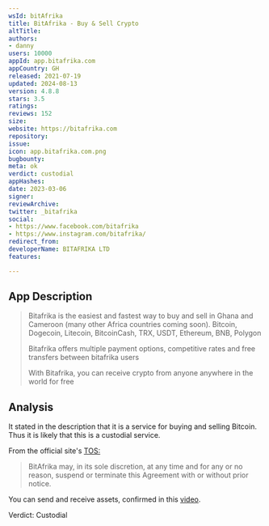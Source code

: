 ```yaml
---
wsId: bitAfrika
title: BitAfrika - Buy & Sell Crypto
altTitle: 
authors:
- danny
users: 10000
appId: app.bitafrika.com
appCountry: GH
released: 2021-07-19
updated: 2024-08-13
version: 4.8.8
stars: 3.5
ratings: 
reviews: 152
size: 
website: https://bitafrika.com
repository: 
issue: 
icon: app.bitafrika.com.png
bugbounty: 
meta: ok
verdict: custodial
appHashes: 
date: 2023-03-06
signer: 
reviewArchive: 
twitter: _bitafrika
social:
- https://www.facebook.com/bitafrika
- https://www.instagram.com/bitafrika/
redirect_from: 
developerName: BITAFRIKA LTD
features: 

---
```


## App Description

> Bitafrika is the easiest and fastest way to buy and sell in Ghana and Cameroon (many other Africa countries coming soon). Bitcoin, Dogecoin, Litecoin, BitcoinCash, TRX, USDT, Ethereum, BNB, Polygon
>
> Bitafrika offers multiple payment options, competitive rates and free transfers between bitafrika users
>
> With Bitafrika, you can receive crypto from anyone anywhere in the world for free

## Analysis

It stated in the description that it is a service for buying and selling Bitcoin. Thus it is likely that this is a custodial service.

From the official site's [TOS:](https://bitafrika.com/tos)

> BitAfrika may, in its sole discretion, at any time and for any or no reason, suspend or terminate this Agreement with or without prior notice.

You can send and receive assets, confirmed in this [video](https://www.youtube.com/watch?v=9ngo0NGkVqM).

Verdict: Custodial